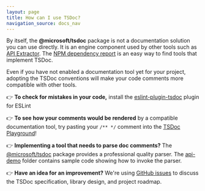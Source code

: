 ```yaml
---
layout: page
title: How can I use TSDoc?
navigation_source: docs_nav
---
```


By itself, the **@microsoft/tsdoc** package is not a documentation solution you can use directly.  It is an engine component used by other tools such as [API Extractor](https://api-extractor.com/pages/tsdoc/doc_comment_syntax/).  The [NPM dependency report](https://www.npmjs.com/browse/depended/@microsoft/tsdoc) is an easy way to find tools that implement TSDoc.

Even if you have not enabled a documentation tool yet for your project, adopting the TSDoc conventions will make your code comments more compatible with other tools.

👉 **To check for mistakes in your code,** install the [eslint-plugin-tsdoc](https://www.npmjs.com/package/eslint-plugin-tsdoc) plugin for ESLint

👉 **To see how your comments would be rendered** by a compatible documentation tool, try pasting your `/** */` comment into the [TSDoc Playground](/play)!

👉 **Implementing a tool that needs to parse doc comments?** The [@microsoft/tsdoc](https://www.npmjs.com/package/@microsoft/tsdoc) package provides a professional quality parser.  The [api-demo](https://github.com/microsoft/tsdoc/tree/master/api-demo) folder contains sample code showing how to invoke the parser.

👉 **Have an idea for an improvement?** We're using [GitHub issues](https://github.com/Microsoft/tsdoc/issues?q=is%3Aissue+is%3Aopen+sort%3Aupdated-desc) to discuss the TSDoc specification, library design, and project roadmap.
